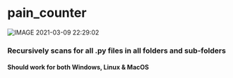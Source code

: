 # pain_counter
![IMAGE 2021-03-09 22:29:02](https://user-images.githubusercontent.com/30004649/110533622-d9ef2180-8126-11eb-9868-d506eb76508f.jpg)

### Recursively scans for all .py files in all folders and sub-folders
#### Should work for both Windows, Linux & MacOS
